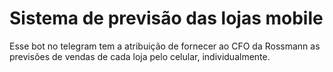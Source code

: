 # Sistema de previsão das lojas mobile
Esse bot no telegram tem a atribuição de fornecer ao CFO da Rossmann as previsões de vendas de cada loja pelo celular, individualmente.
